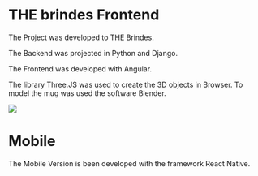 # THE brindes Frontend

The Project was developed to THE Brindes.

The Backend was projected in Python and Django.

The Frontend was developed with Angular.

The library Three.JS was used to create the 3D objects in Browser. To model the mug was used the software Blender.


![](gif_thebrindes_3d.gif)



# Mobile

The Mobile Version is been developed with the framework React Native.

